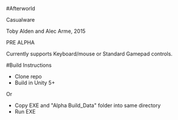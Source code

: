 #Afterworld

Casualware

Toby Alden and Alec Arme, 2015

PRE ALPHA

Currently supports Keyboard/mouse or Standard Gamepad controls.


#Build Instructions
- Clone repo
- Build in Unity 5+

Or

- Copy EXE and "Alpha Build_Data" folder into same directory
- Run EXE
